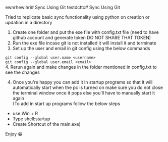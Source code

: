 ewnrhewihri# Sync Using Git
testdcttc# Sync Using Git

Tried to replicate basic sync functionality using python on creation or updation in a directory

1. Create one folder and put the exe file with config.txt file (need to have github account and generate token DO NOT SHARE THAT TOKEN)
2. Run the exe file incase git is not installed it will install it and terminate
3. Set up the user and email in git config using the below commands<br/>

 `
 git config --global user.name <username>
 `
 <br/>
 `
 git config --global user.email <email>
 `
 <br/>
4. Rerun again and make changes in the folder mentioned in config.txt to see the changes

4. Once you're happy you can add it in startup programs so that it will automatically start when the pc is turned on make sure you do not close the terminal window once it pops else you'll have to manually start it again<br/>
(To add in start up programs follow the below steps 
- use Win + R
- Type shell:startup
- Create Shortcut of the main.exe)

Enjoy 😁
